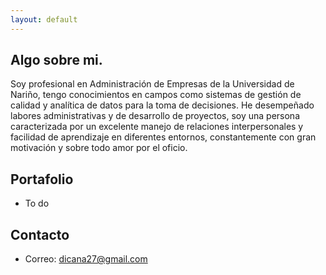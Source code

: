 ```yaml
---
layout: default
---
```


## Algo sobre mi.

Soy profesional en Administración de Empresas de la Universidad de Nariño, tengo conocimientos en campos como sistemas de gestión de calidad y analítica de datos para la toma de decisiones. He desempeñado labores administrativas y de desarrollo de proyectos, soy una persona caracterizada por un excelente manejo de relaciones interpersonales y  facilidad de aprendizaje en diferentes entornos, constantemente con gran motivación y sobre todo amor por el oficio.

## Portafolio

- To do

## Contacto

- Correo: dicana27@gmail.com
